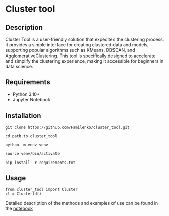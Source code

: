 # Сluster tool

## Description

Cluster Tool is a user-friendly solution that expedites the 
clustering process. It provides a simple interface for creating 
clustered data and models, supporting popular algorithms such 
as KMeans, DBSCAN, and AgglomerativeClustering. This tool is 
specifically designed to accelerate and simplify the clustering 
experience, making it accessible for beginners in data science.

## Requirements

* Python 3.10+
* Jupyter Notebook

## Installation

```
git clone https://github.com/Familenko/cluster_tool.git

cd path.to.cluster_tool

python -m venv venv

source venv/bin/activate

pip install -r requirements.txt
```

## Usage

```
from cluster_tool import Cluster
cl = Cluster(df)
```

Detailed description of the methods and 
examples of use can be found in the [notebook](test_notebook.ipynb)
